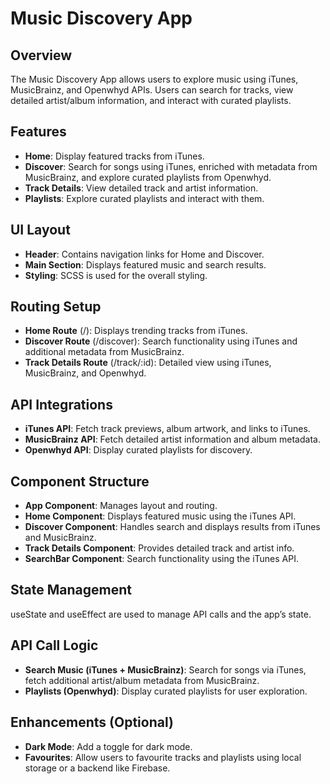 # Music Discovery App

## Overview

The Music Discovery App allows users to explore music using iTunes, MusicBrainz, and Openwhyd APIs. Users can search for tracks, view detailed artist/album information, and interact with curated playlists.

## Features

- **Home**: Display featured tracks from iTunes.
- **Discover**: Search for songs using iTunes, enriched with metadata from MusicBrainz, and explore curated playlists from Openwhyd.
- **Track Details**: View detailed track and artist information.
- **Playlists**: Explore curated playlists and interact with them.

## UI Layout

- **Header**: Contains navigation links for Home and Discover.
- **Main Section**: Displays featured music and search results.
- **Styling**: SCSS is used for the overall styling.

## Routing Setup

- **Home Route** (/): Displays trending tracks from iTunes.
- **Discover Route** (/discover): Search functionality using iTunes and additional metadata from MusicBrainz.
- **Track Details Route** (/track/:id): Detailed view using iTunes, MusicBrainz, and Openwhyd.

## API Integrations

- **iTunes API**: Fetch track previews, album artwork, and links to iTunes.
- **MusicBrainz API**: Fetch detailed artist information and album metadata.
- **Openwhyd API**: Display curated playlists for discovery.

## Component Structure

- **App Component**: Manages layout and routing.
- **Home Component**: Displays featured music using the iTunes API.
- **Discover Component**: Handles search and displays results from iTunes and MusicBrainz.
- **Track Details Component**: Provides detailed track and artist info.
- **SearchBar Component**: Search functionality using the iTunes API.

## State Management

useState and useEffect are used to manage API calls and the app’s state.

## API Call Logic

- **Search Music (iTunes + MusicBrainz)**: Search for songs via iTunes, fetch additional artist/album metadata from MusicBrainz.
- **Playlists (Openwhyd)**: Display curated playlists for user exploration.

## Enhancements (Optional)

- **Dark Mode**: Add a toggle for dark mode.
- **Favourites**: Allow users to favourite tracks and playlists using local storage or a backend like Firebase.
